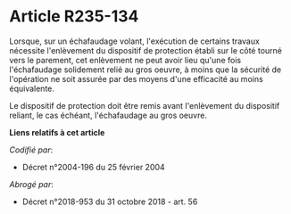 # Article R235-134

Lorsque, sur un échafaudage volant, l'exécution de certains travaux nécessite l'enlèvement du dispositif de protection établi
sur le côté tourné vers le parement, cet enlèvement ne peut avoir lieu qu'une fois l'échafaudage solidement relié au gros
oeuvre, à moins que la sécurité de l'opération ne soit assurée par des moyens d'une efficacité au moins équivalente.

Le dispositif de protection doit être remis avant l'enlèvement du dispositif reliant, le cas échéant, l'échafaudage au gros
oeuvre.

**Liens relatifs à cet article**

_Codifié par_:

  - Décret n°2004-196 du 25 février 2004

_Abrogé par_:

  - Décret n°2018-953 du 31 octobre 2018 - art. 56
